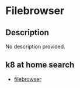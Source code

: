 # Filebrowser

## Description

No description provided.

## k8 at home search

- [filebrowser](https://nanne.dev/k8s-at-home-search/#/filebrowser)
